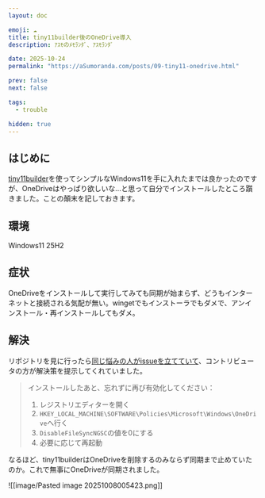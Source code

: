 ```yaml
---
layout: doc

emoji: ☁️
title: tiny11builder後のOneDrive導入
description: ｱｽﾓのﾒﾓﾗﾝﾀﾞ、ｱｽﾓﾗﾝﾀﾞ

date: 2025-10-24
permalink: "https://aSumoranda.com/posts/09-tiny11-onedrive.html"

prev: false
next: false

tags:
  - trouble

hidden: true
---
```


## はじめに

[tiny11builder](https://github.com/ntdevlabs/tiny11builder)を使ってシンプルなWindows11を手に入れたまでは良かったのですが、OneDriveはやっぱり欲しいな…と思って自分でインストールしたところ躓きました。ことの顛末を記しておきます。

## 環境

Windows11 25H2

## 症状

OneDriveをインストールして実行してみても同期が始まらず、どうもインターネットと接続される気配が無い。wingetでもインストーラでもダメで、アンインストール・再インストールしてもダメ。

## 解決

リポジトリを見に行ったら[同じ悩みの人がissueを立てていて](https://github.com/ntdevlabs/tiny11builder/issues/467)、コントリビュータの方が解決策を提示してくれていました。

> インストールしたあと、忘れずに再び有効化してください：
>
> 1. レジストリエディターを開く
> 2. `HKEY_LOCAL_MACHINE\SOFTWARE\Policies\Microsoft\Windows\OneDrive`へ行く
> 3. `DisableFileSyncNGSC`の値を0にする
> 4. 必要に応じて再起動

なるほど、tiny11builderはOneDriveを削除するのみならず同期まで止めていたのか。これで無事にOneDriveが同期されました。

![[image/Pasted image 20251008005423.png]]

